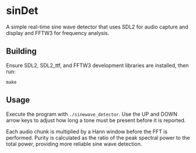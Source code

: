 # sinDet

A simple real-time sine wave detector that uses SDL2 for audio capture and display and FFTW3 for frequency analysis.

## Building

Ensure SDL2, SDL2_ttf, and FFTW3 development libraries are installed, then run:

```
make
```

## Usage

Execute the program with `./sinewave_detector`. Use the UP and DOWN arrow keys to adjust how long a tone must be present before it is reported.

Each audio chunk is multiplied by a Hann window before the FFT is performed. Purity is calculated as the ratio of the peak spectral power to the total power, providing more reliable sine wave detection.

